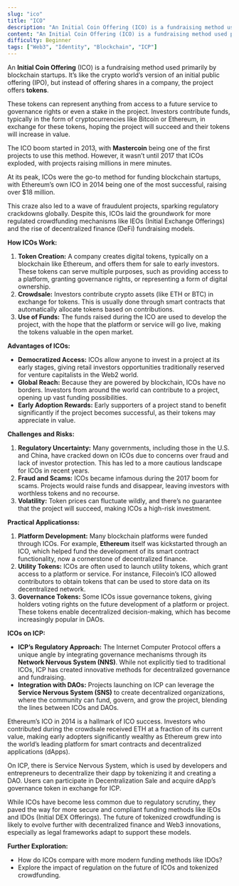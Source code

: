 ```yaml
---
slug: "ico"
title: "ICO"
description: "An Initial Coin Offering (ICO) is a fundraising method used primarily by blockchain startups. It’s like the crypto world’s version of an initial public offering (IPO), but instead of offering shares in a company, the project offers tokens."
content: "An Initial Coin Offering (ICO) is a fundraising method used primarily by blockchain startups. It’s like the crypto world’s version of an initial public offering (IPO), but instead of offering shares in a company, the project offers tokens."
difficulty: Beginner
tags: ["Web3", "Identity", "Blockchain", "ICP"]
---
```



An **Initial Coin Offering** (ICO) is a fundraising method used primarily by blockchain startups. It’s like the crypto world’s version of an initial public offering (IPO), but instead of offering shares in a company, the project offers **tokens**.

These tokens can represent anything from access to a future service to governance rights or even a stake in the project. Investors contribute funds, typically in the form of cryptocurrencies like Bitcoin or Ethereum, in exchange for these tokens, hoping the project will succeed and their tokens will increase in value.

The ICO boom started in 2013, with **Mastercoin** being one of the first projects to use this method. However, it wasn’t until 2017 that ICOs exploded, with projects raising millions in mere minutes.

At its peak, ICOs were the go-to method for funding blockchain startups, with Ethereum’s own ICO in 2014 being one of the most successful, raising over $18 million.

This craze also led to a wave of fraudulent projects, sparking regulatory crackdowns globally. Despite this, ICOs laid the groundwork for more regulated crowdfunding mechanisms like IEOs (Initial Exchange Offerings) and the rise of decentralized finance (DeFi) fundraising models.

**How ICOs Work:**

1. **Token Creation:** A company creates digital tokens, typically on a blockchain like Ethereum, and offers them for sale to early investors. These tokens can serve multiple purposes, such as providing access to a platform, granting governance rights, or representing a form of digital ownership.
2. **Crowdsale:** Investors contribute crypto assets (like ETH or BTC) in exchange for tokens. This is usually done through smart contracts that automatically allocate tokens based on contributions.
3. **Use of Funds:** The funds raised during the ICO are used to develop the project, with the hope that the platform or service will go live, making the tokens valuable in the open market.

**Advantages of ICOs:**

- **Democratized Access:** ICOs allow anyone to invest in a project at its early stages, giving retail investors opportunities traditionally reserved for venture capitalists in the Web2 world.
- **Global Reach:** Because they are powered by blockchain, ICOs have no borders. Investors from around the world can contribute to a project, opening up vast funding possibilities.
- **Early Adoption Rewards:** Early supporters of a project stand to benefit significantly if the project becomes successful, as their tokens may appreciate in value.

**Challenges and Risks:**

1. **Regulatory Uncertainty:** Many governments, including those in the U.S. and China, have cracked down on ICOs due to concerns over fraud and lack of investor protection. This has led to a more cautious landscape for ICOs in recent years.
2. **Fraud and Scams:** ICOs became infamous during the 2017 boom for scams. Projects would raise funds and disappear, leaving investors with worthless tokens and no recourse.
3. **Volatility:** Token prices can fluctuate wildly, and there’s no guarantee that the project will succeed, making ICOs a high-risk investment.

**Practical Applicationss:**

1. **Platform Development:** Many blockchain platforms were funded through ICOs. For example, **Ethereum** itself was kickstarted through an ICO, which helped fund the development of its smart contract functionality, now a cornerstone of decentralized finance.
2. **Utility Tokens:** ICOs are often used to launch utility tokens, which grant access to a platform or service. For instance, Filecoin’s ICO allowed contributors to obtain tokens that can be used to store data on its decentralized network.
3. **Governance Tokens:** Some ICOs issue governance tokens, giving holders voting rights on the future development of a platform or project. These tokens enable decentralized decision-making, which has become increasingly popular in DAOs.

**ICOs on ICP:**

- **ICP’s Regulatory Approach:** The Internet Computer Protocol offers a unique angle by integrating governance mechanisms through its **Network Nervous System (NNS)**. While not explicitly tied to traditional ICOs, ICP has created innovative methods for decentralized governance and fundraising.
- **Integration with DAOs:** Projects launching on ICP can leverage the **Service Nervous System (SNS)** to create decentralized organizations, where the community can fund, govern, and grow the project, blending the lines between ICOs and DAOs.

Ethereum’s ICO in 2014 is a hallmark of ICO success. Investors who contributed during the crowdsale received ETH at a fraction of its current value, making early adopters significantly wealthy as Ethereum grew into the world’s leading platform for smart contracts and decentralized applications (dApps).

On ICP, there is Service Nervous System, which is used by developers and entrepreneurs to decentralize their dapp by tokenizing it and creating a DAO. Users can participate in Decentralization Sale and acquire dApp’s governance token in exchange for ICP.

While ICOs have become less common due to regulatory scrutiny, they paved the way for more secure and compliant funding methods like IEOs and IDOs (Initial DEX Offerings). The future of tokenized crowdfunding is likely to evolve further with decentralized finance and Web3 innovations, especially as legal frameworks adapt to support these models.

**Further Exploration:**

- How do ICOs compare with more modern funding methods like IDOs?
- Explore the impact of regulation on the future of ICOs and tokenized crowdfunding.

